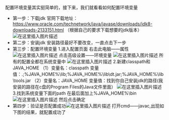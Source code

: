 配置环境变量其实挺简单的，接下来，我们就看看如何配置环境变量

- 第一步：下载jdk
官网下载地址：https://www.oracle.com/technetwork/java/javase/downloads/jdk8-downloads-2133151.html
（根据自己的要求下载想要的jdk版本）
![在这里插入图片描述](https://img-blog.csdnimg.cn/20200103104113765.jpg?x-oss-process=image/watermark,type_ZmFuZ3poZW5naGVpdGk,shadow_10,text_aHR0cHM6Ly9ibG9nLmNzZG4ubmV0L3dlaXhpbl80NTk2ODcyNA==,size_16,color_FFFFFF,t_70)
- 第二步：安装jdk
安装路径最好不要改变，一直点击下一步
- 第三步：配置环境变量
1.进入配置页面
右击此电脑——属性
![在这里插入图片描述](https://img-blog.csdnimg.cn/20200103111619735.jpg?x-oss-process=image/watermark,type_ZmFuZ3poZW5naGVpdGk,shadow_10,text_aHR0cHM6Ly9ibG9nLmNzZG4ubmV0L3dlaXhpbl80NTk2ODcyNA==,size_16,color_FFFFFF,t_70)
点击高级设置——环境变量
![在这里插入图片描述](https://img-blog.csdnimg.cn/20200103111639952.jpg?x-oss-process=image/watermark,type_ZmFuZ3poZW5naGVpdGk,shadow_10,text_aHR0cHM6Ly9ibG9nLmNzZG4ubmV0L3dlaXhpbl80NTk2ODcyNA==,size_16,color_FFFFFF,t_70)
所有的配置全都在系统变量中
![在这里插入图片描述](https://img-blog.csdnimg.cn/20200103111903959.jpg?x-oss-process=image/watermark,type_ZmFuZ3poZW5naGVpdGk,shadow_10,text_aHR0cHM6Ly9ibG9nLmNzZG4ubmV0L3dlaXhpbl80NTk2ODcyNA==,size_16,color_FFFFFF,t_70)
2.新建classpath和JAVA_HOME
（1）变量名：classpath
		变量值：.;%JAVA_HOME%\lib;%JAVA_HOME%\lib\dt.jar;%JAVA_HOME%\lib\tools.jar
（2）变量名：JAVA_HOME
		变量值：找到你自己安装jdk的路径(我安装的路径在c盘的Program Files的Java文件里面）
![在这里插入图片描述](https://img-blog.csdnimg.cn/20200103105552864.jpg?x-oss-process=image/watermark,type_ZmFuZ3poZW5naGVpdGk,shadow_10,text_aHR0cHM6Ly9ibG9nLmNzZG4ubmV0L3dlaXhpbl80NTk2ODcyNA==,size_16,color_FFFFFF,t_70)3.找到系统变量下面的path
在最后面加上%JAVA_HOME%\bin
![在这里插入图片描述](https://img-blog.csdnimg.cn/20200103111459908.jpg?x-oss-process=image/watermark,type_ZmFuZ3poZW5naGVpdGk,shadow_10,text_aHR0cHM6Ly9ibG9nLmNzZG4ubmV0L3dlaXhpbl80NTk2ODcyNA==,size_16,color_FFFFFF,t_70)
然后点击确定
- 第四步：验证是否配置成功![在这里插入图片描述](https://img-blog.csdnimg.cn/20200103112212418.jpg?x-oss-process=image/watermark,type_ZmFuZ3poZW5naGVpdGk,shadow_10,text_aHR0cHM6Ly9ibG9nLmNzZG4ubmV0L3dlaXhpbl80NTk2ODcyNA==,size_16,color_FFFFFF,t_70)
打开cmd——javac,出现如下图的结果，就配置成功了
